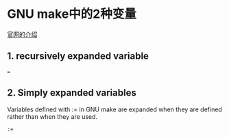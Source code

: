 # GNU make中的2种变量

<a href="https://www.gnu.org/software/make/manual/make.html#Flavors" target="_blank">官网的介绍</a>

## 1. recursively expanded variable

```
=
```

## 2. Simply expanded variables

Variables defined with := in GNU make are expanded when they are defined rather than when they are used.

```
:=
```